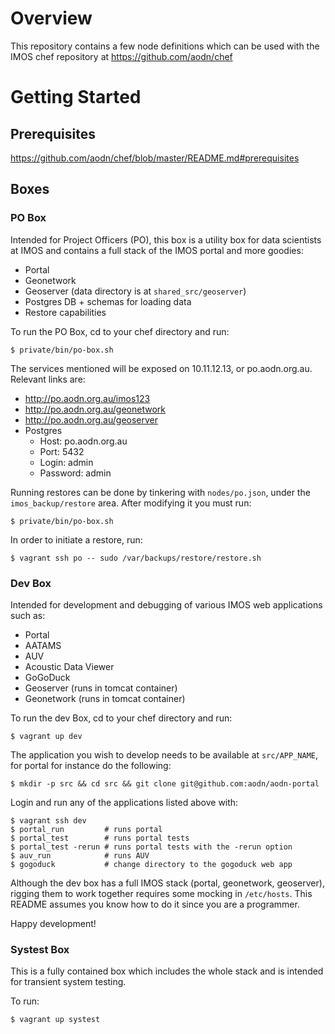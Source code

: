# Overview

This repository contains a few node definitions which can be used with the IMOS
chef repository at https://github.com/aodn/chef

# Getting Started

## Prerequisites

https://github.com/aodn/chef/blob/master/README.md#prerequisites

## Boxes

### PO Box

Intended for Project Officers (PO), this box is a utility box for data
scientists at IMOS and contains a full stack of the IMOS portal and more
goodies:
 * Portal
 * Geonetwork
 * Geoserver (data directory is at `shared_src/geoserver`)
 * Postgres DB + schemas for loading data
 * Restore capabilities

To run the PO Box, cd to your chef directory and run:
```
$ private/bin/po-box.sh
```

The services mentioned will be exposed on 10.11.12.13, or po.aodn.org.au.
Relevant links are:
 * http://po.aodn.org.au/imos123
 * http://po.aodn.org.au/geonetwork
 * http://po.aodn.org.au/geoserver
 * Postgres
   * Host: po.aodn.org.au
   * Port: 5432
   * Login: admin
   * Password: admin

Running restores can be done by tinkering with `nodes/po.json`, under the
`imos_backup/restore` area. After modifying it you must run:
```
$ private/bin/po-box.sh
```

In order to initiate a restore, run:
```
$ vagrant ssh po -- sudo /var/backups/restore/restore.sh
```

### Dev Box

Intended for development and debugging of various IMOS web applications such as:
 * Portal
 * AATAMS
 * AUV
 * Acoustic Data Viewer
 * GoGoDuck
 * Geoserver (runs in tomcat container)
 * Geonetwork (runs in tomcat container)

To run the dev Box, cd to your chef directory and run:
```
$ vagrant up dev
```

The application you wish to develop needs to be available at `src/APP_NAME`,
for portal for instance do the following:
```
$ mkdir -p src && cd src && git clone git@github.com:aodn/aodn-portal
```

Login and run any of the applications listed above with:
```
$ vagrant ssh dev
$ portal_run         # runs portal
$ portal_test        # runs portal tests
$ portal_test -rerun # runs portal tests with the -rerun option
$ auv_run            # runs AUV
$ gogoduck           # change directory to the gogoduck web app
```

Although the dev box has a full IMOS stack (portal, geonetwork, geoserver),
rigging them to work together requires some mocking in `/etc/hosts`. This
README assumes you know how to do it since you are a programmer.

Happy development!

### Systest Box

This is a fully contained box which includes the whole stack and is intended
for transient system testing.

To run:
```
$ vagrant up systest
```

